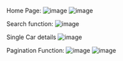 Home Page:
 ![image](https://github.com/Aafreen-Afi/Stazi_Intern_tasks/assets/137905884/1d3294f0-6795-48fe-8c9d-b474e9b54a3b)
 ![image](https://github.com/Aafreen-Afi/Stazi_Intern_tasks/assets/137905884/15c7b615-0003-4e34-809d-bde61f0b24d7)

Search function:
 ![image](https://github.com/Aafreen-Afi/Stazi_Intern_tasks/assets/137905884/cfb4c061-7053-4152-afe1-768040484e31)

Single Car details
 ![image](https://github.com/Aafreen-Afi/Stazi_Intern_tasks/assets/137905884/77057226-4f0a-4842-98a7-1f050a19467e)

Pagination Function:
 ![image](https://github.com/Aafreen-Afi/Stazi_Intern_tasks/assets/137905884/14673bd5-fc26-40bf-b0e9-cd3cbb7c6b69)
 ![image](https://github.com/Aafreen-Afi/Stazi_Intern_tasks/assets/137905884/ba4ae37b-7cdb-4128-8ea0-bb0b5d704bc7)

 
